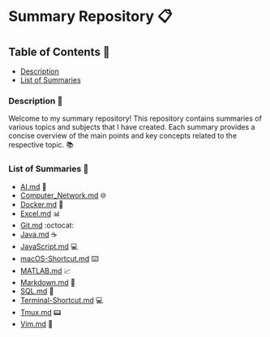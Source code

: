 # Summary Repository :clipboard:

## Table of Contents :bookmark_tabs:
- [Description](#description)
- [List of Summaries](#list-of-summaries)

### Description :page_with_curl:

Welcome to my summary repository! This repository contains summaries of various topics and subjects that I have created. Each summary provides a concise overview of the main points and key concepts related to the respective topic. :books:

### List of Summaries :scroll:
- [AI.md](AI.md) :robot:
- [Computer_Network.md](Computer_Network.md) :globe_with_meridians:
- [Docker.md](Docker.md) :whale:
- [Excel.md](Excel.md) :bar_chart:
- [Git.md](Git.md) :octocat:
- [Java.md](Java.md) :coffee:
- [JavaScript.md](JavaScript.md) :computer:
- [macOS-Shortcut.md](macOS-Shortcut.md) :keyboard:
- [MATLAB.md](MATLAB.md) :chart_with_upwards_trend:
- [Markdown.md](Markdown.md) :pencil:
- [SQL.md](SQL.md) :floppy_disk:
- [Terminal-Shortcut.md](Terminal-Shortcut.md) :computer:
- [Tmux.md](Tmux.md) :pager:
- [Vim.md](Vim.md) :memo:
